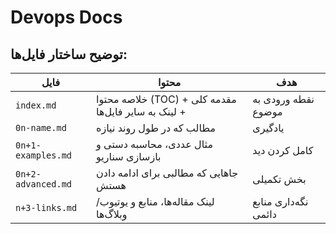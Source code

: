 # Devops Docs




## توضیح ساختار فایل‌ها:

| فایل               | محتوا                                                | هدف                  |
| ------------------ | ---------------------------------------------------- | -------------------- |
| `index.md`         | خلاصه محتوا (TOC) + مقدمه کلی + لینک به سایر فایل‌ها | نقطه ورودی به موضوع  |
| `0n-name.md`       | مطالب که در طول روند نیازه                           | یادگیری              |
| `0n+1-examples.md` | مثال عددی، محاسبه دستی  و بازسازی سناریو             | کامل کردن دید        |
| `0n+2-advanced.md` | جاهایی که مطالبی برای ادامه دادن هستش                | بخش تکمیلی           |
| `n+3-links.md`     | لینک مقاله‌ها، منابع و یوتیوب/وبلاگ‌ها               | نگه‌داری منابع دائمی |

